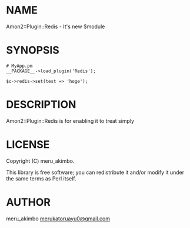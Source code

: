 # NAME

Amon2::Plugin::Redis - It's new $module

# SYNOPSIS

    # MyApp.pm
    __PACKAGE__->load_plugin('Redis');

    $c->redis->set(test => 'hoge');

# DESCRIPTION

Amon2::Plugin::Redis is  for enabling it to treat simply

# LICENSE

Copyright (C) meru\_akimbo.

This library is free software; you can redistribute it and/or modify
it under the same terms as Perl itself.

# AUTHOR

meru\_akimbo <merukatoruayu0@gmail.com>
